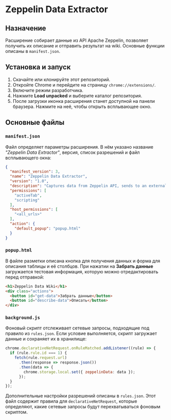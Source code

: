 # Zeppelin Data Extractor

## Назначение

Расширение собирает данные из API Apache Zeppelin, позволяет получить их описание и отправить результат на wiki. Основные функции описаны в `manifest.json`.

## Установка и запуск

1. Скачайте или клонируйте этот репозиторий.
2. Откройте Chrome и перейдите на страницу `chrome://extensions/`.
3. Включите режим разработчика.
4. Нажмите **Load unpacked** и выберите каталог репозитория.
5. После загрузки иконка расширения станет доступной на панели браузера. Нажмите на неё, чтобы открыть всплывающее окно.

## Основные файлы

### `manifest.json`

Файл определяет параметры расширения. В нём указано название *"Zeppelin Data Extractor"*, версия, список разрешений и файл всплывающего окна:

```json
{
  "manifest_version": 3,
  "name": "Zeppelin Data Extractor",
  "version": "1.0",
  "description": "Captures data from Zeppelin API, sends to an external API for description, and allows editing and sending to a wiki.",
  "permissions": [
    "activeTab",
    "scripting"
  ],
  "host_permissions": [
    "<all_urls>"
  ],
  "action": {
    "default_popup": "popup.html"
  }
}
```

### `popup.html`

В файле разметки описана кнопка для получения данных и форма для описания таблицы и её столбцов. При нажатии на **Забрать данные** загружается тестовая информация, которую можно отредактировать перед отправкой:

```html
<h1>Zeppelin Data Wiki</h1>
<div class="actions">
  <button id="get-data">Забрать данные</button>
  <button id="describe-data">Описать</button>
</div>
```

### `background.js`

Фоновый скрипт отслеживает сетевые запросы, подходящие под правило из `rules.json`. Если условие выполняется, скрипт загружает данные и сохраняет их в хранилище:

```javascript
chrome.declarativeNetRequest.onRuleMatched.addListener((rule) => {
  if (rule.rule.id === 1) {
    fetch(rule.request.url)
      .then(response => response.json())
      .then(data => {
        chrome.storage.local.set({ zeppelinData: data });
      });
  }
});
```



Дополнительные настройки разрешений описаны в `rules.json`. Этот файл содержит правила для `declarativeNetRequest`, которые определяют, какие сетевые запросы будут перехватываться фоновым скриптом.

